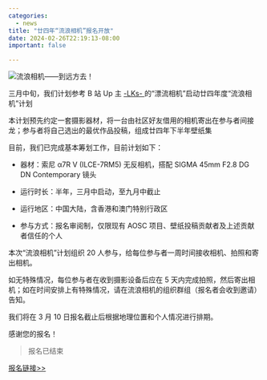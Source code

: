 ```yaml
---
categories:
  - news
title: "廿四年“流浪相机”报名开放"
date: 2024-02-26T22:19:13-08:00
important: false

---
```

![流浪相机——到远方去！](/assets/coffee-break/20240323/imgs/roaming-camera.png)

三月中旬，我们计划参考 B 站 Up 主 [-LKs- ](https://space.bilibili.com/125526/) 的“漂流相机”启动廿四年度“流浪相机”计划

本计划预先约定一套摄影器材，将一台由社区好友借用的相机寄出在参与者间接龙；参与者将自己选出的最优作品投稿，组成廿四年下半年壁纸集

目前，我们已完成基本筹划工作，目前计划如下：

- 器材：索尼 α7R V (ILCE-7RM5) 无反相机，搭配 SIGMA 45mm F2.8 DG DN Contemporary 镜头

- 运行时长：半年，三月中启动，至九月中截止

- 运行地区：中国大陆，含香港和澳门特别行政区

- 参与方式：报名审阅制，仅限现有 AOSC 项目、壁纸投稿贡献者及上述贡献者信任的个人

本次“流浪相机”计划组织 20 人参与，给每位参与者一周时间接收相机、拍照和寄出相机。

如无特殊情况，每位参与者在收到摄影设备后应在 5 天内完成拍照，然后寄出相机；如在时间安排上有特殊情况，请在流浪相机的组织群组（报名者会收到邀请）告知。

我们将在 3 月 10 日报名截止后根据地理位置和个人情况进行排期。

感谢您的报名！

> 报名已结束

[报名链接>> ](https://f.wps.cn/g/fHeWYf29/)
